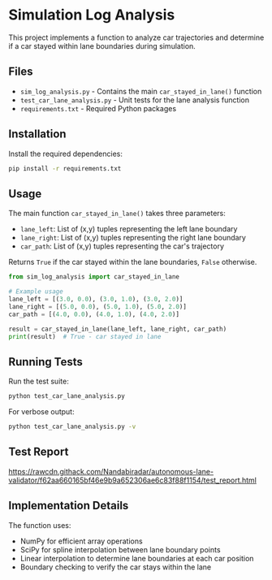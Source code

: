 # Simulation Log Analysis

This project implements a function to analyze car trajectories and determine if a car stayed within lane boundaries during simulation.

## Files

- `sim_log_analysis.py` - Contains the main `car_stayed_in_lane()` function
- `test_car_lane_analysis.py` - Unit tests for the lane analysis function
- `requirements.txt` - Required Python packages

## Installation

Install the required dependencies:

```bash
pip install -r requirements.txt
```

## Usage

The main function `car_stayed_in_lane()` takes three parameters:

- `lane_left`: List of (x,y) tuples representing the left lane boundary
- `lane_right`: List of (x,y) tuples representing the right lane boundary  
- `car_path`: List of (x,y) tuples representing the car's trajectory

Returns `True` if the car stayed within the lane boundaries, `False` otherwise.

```python
from sim_log_analysis import car_stayed_in_lane

# Example usage
lane_left = [(3.0, 0.0), (3.0, 1.0), (3.0, 2.0)]
lane_right = [(5.0, 0.0), (5.0, 1.0), (5.0, 2.0)]
car_path = [(4.0, 0.0), (4.0, 1.0), (4.0, 2.0)]

result = car_stayed_in_lane(lane_left, lane_right, car_path)
print(result)  # True - car stayed in lane
```

## Running Tests

Run the test suite:

```bash
python test_car_lane_analysis.py
```

For verbose output:

```bash
python test_car_lane_analysis.py -v
```

## Test Report 
https://rawcdn.githack.com/Nandabiradar/autonomous-lane-validator/f62aa660165bf46e9b9a652306ae6c83f88f1154/test_report.html

## Implementation Details

The function uses:
- NumPy for efficient array operations
- SciPy for spline interpolation between lane boundary points
- Linear interpolation to determine lane boundaries at each car position
- Boundary checking to verify the car stays within the lane 
